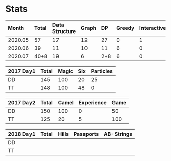 # Stats

| Month | Total | Data Structure | Graph | DP | Greedy | Interactive | Misc |
| :--- | :--- | :--- | :--- | :--- | :--- | :--- | :--- |
| 2020.05 | 57 | 17 | 12 | 27 | 0 | 1 | 0 |
| 2020.06 | 39 | 11 | 10 | 11 | 6 | 0 | 1 |
| 2020.07 | 40+8 | 19 | 6 | 2+8 | 6 | 0 | 7 |

| 2017 Day1 | Total | Magic | Six | Particles |
| :--- | :--- | :--- | :--- | :--- |
| DD | 145 | 100 | 20 | 25 |
| TT | 148 | 100 | 48 | 0 |

| 2017 Day2 | Total | Camel | Experience | Game |
| :--- | :--- | :--- | :--- | :--- |
| DD | 150 | 100 | 0 | 50 |
| TT | 125 | 20 | 5 | 100 |

| 2018 Day1 | Total | Hills | Passports | AB-Strings |
| :--- | :--- | :--- | :--- | :--- |
| DD |  |  |  |  |
| TT |  |  |  |  |

